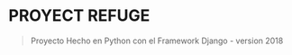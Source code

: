 PROYECT REFUGE
==================
>Proyecto Hecho en Python con el Framework Django - version 2018 
